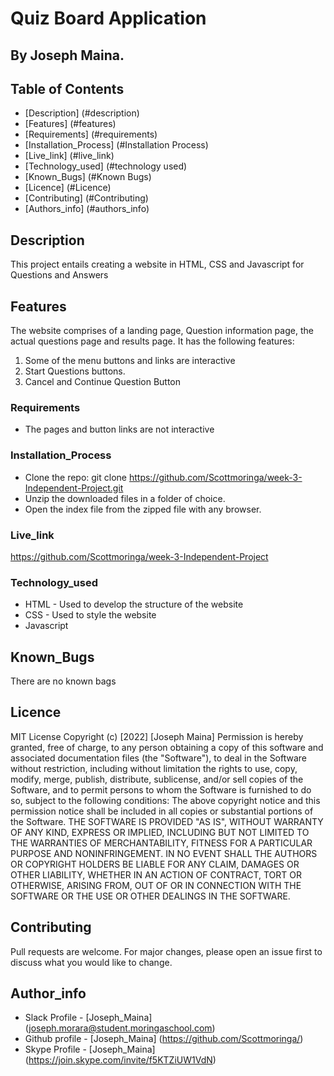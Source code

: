 # Quiz Board Application
## By Joseph Maina.
## Table of Contents
- [Description] (#description)
- [Features] (#features)
- [Requirements] (#requirements)
- [Installation_Process] (#Installation Process)
- [Live_link] (#live_link)
- [Technology_used] (#technology used)
- [Known_Bugs] (#Known Bugs)
- [Licence] (#Licence)
- [Contributing] (#Contributing)
- [Authors_info] (#authors_info)

## Description
<p>This project entails creating a website in HTML, CSS and Javascript for Questions and Answers</p>

## Features
The website comprises of a landing page, Question information page, the actual questions page and results page. It has the following features:
1. Some of the menu buttons and links are interactive
2. Start Questions buttons.
3. Cancel and Continue Question Button



### Requirements
* The pages and button links are not interactive

### Installation_Process

* Clone the repo: git clone https://github.com/Scottmoringa/week-3-Independent-Project.git
* Unzip the downloaded files in a folder of choice.
* Open the index file from the zipped file with any browser.

### Live_link
https://github.com/Scottmoringa/week-3-Independent-Project

### Technology_used
* HTML - Used to develop the structure of the website
* CSS - Used to style the website
* Javascript

## Known_Bugs
There are no known bags

## Licence
MIT License
Copyright (c) [2022] [Joseph Maina]
Permission is hereby granted, free of charge, to any person obtaining a copy
of this software and associated documentation files (the "Software"), to deal
in the Software without restriction, including without limitation the rights
to use, copy, modify, merge, publish, distribute, sublicense, and/or sell
copies of the Software, and to permit persons to whom the Software is
furnished to do so, subject to the following conditions:
The above copyright notice and this permission notice shall be included in all
copies or substantial portions of the Software.
THE SOFTWARE IS PROVIDED "AS IS", WITHOUT WARRANTY OF ANY KIND, EXPRESS OR
IMPLIED, INCLUDING BUT NOT LIMITED TO THE WARRANTIES OF MERCHANTABILITY,
FITNESS FOR A PARTICULAR PURPOSE AND NONINFRINGEMENT. IN NO EVENT SHALL THE
AUTHORS OR COPYRIGHT HOLDERS BE LIABLE FOR ANY CLAIM, DAMAGES OR OTHER
LIABILITY, WHETHER IN AN ACTION OF CONTRACT, TORT OR OTHERWISE, ARISING FROM,
OUT OF OR IN CONNECTION WITH THE SOFTWARE OR THE USE OR OTHER DEALINGS IN THE
SOFTWARE.

## Contributing
Pull requests are welcome. For major changes, please open an issue first to discuss what you would like to change.

## Author_info
* Slack Profile - [Joseph_Maina]  (joseph.morara@student.moringaschool.com)
* Github profile - [Joseph_Maina] (https://github.com/Scottmoringa/)
* Skype Profile - [Joseph_Maina]  (https://join.skype.com/invite/f5KTZiUW1VdN)